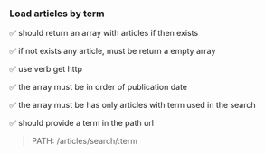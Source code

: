 ### Load articles by term

✅ should return an array with articles if then exists

✅ if not exists any article, must be return a empty array

✅ use verb get http

✅ the array must be in order of publication date

✅ the array must be has only articles with term used in the search

✅ should provide a term in the path url

> PATH: /articles/search/:term